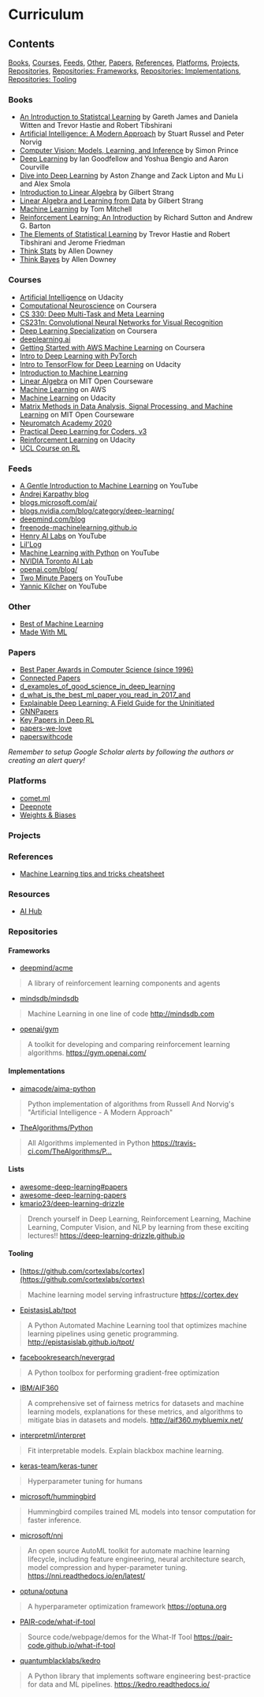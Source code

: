 # Curriculum

## Contents

[Books](#Books), [Courses](#Courses), [Feeds](#Feeds), [Other](#Other), [Papers](#Papers), [References](#References), [Platforms](#Platforms), [Projects](#Projects), [Repositories](#Repositories), [Repositories: Frameworks](#Frameworks), [Repositories: Implementations](#Implementations), [Repositories: Tooling](#Tooling)


### Books

- [An Introduction to Statistcal Learning](http://faculty.marshall.usc.edu/gareth-james/ISL/) by Gareth James and Daniela Witten and Trevor Hastie and Robert Tibshirani
- [Artificial Intelligence: A Modern Approach](http://aima.cs.berkeley.edu/) by Stuart Russel and Peter Norvig
- [Computer Vision: Models, Learning, and Inference](http://www.computervisionmodels.com/) by Simon Prince
- [Deep Learning](http://www.deeplearningbook.org/) by Ian Goodfellow and Yoshua Bengio and Aaron Courville
- [Dive into Deep Learning](http://d2l.ai/) by Aston Zhange and Zack Lipton and Mu Li and Alex Smola 
- [Introduction to Linear Algebra](http://math.mit.edu/~gs/linearalgebra/) by Gilbert Strang
- [Linear Algebra and Learning from Data](http://math.mit.edu/~gs/learningfromdata/) by Gilbert Strang
- [Machine Learning](http://www.cs.cmu.edu/afs/cs.cmu.edu/user/mitchell/ftp/mlbook.html) by Tom Mitchell
- [Reinforcement Learning: An Introduction](http://incompleteideas.net/book/the-book-2nd.html) by Richard Sutton and Andrew G. Barton
- [The Elements of Statistical Learning](https://web.stanford.edu/~hastie/Papers/ESLII.pdf) by Trevor Hastie and Robert Tibshirani and Jerome Friedman
- [Think Stats](http://greenteapress.com/thinkstats/) by Allen Downey
- [Think Bayes](https://greenteapress.com/wp/think-bayes/) by Allen Downey

### Courses

- [Artificial Intelligence](https://www.udacity.com/course/artificial-intelligence--ud954) on Udacity
- [Computational Neuroscience](https://www.coursera.org/learn/computational-neuroscience/home/welcome) on Coursera
- [CS 330: Deep Multi-Task and Meta Learning](https://cs330.stanford.edu/)
- [CS231n: Convolutional Neural Networks for Visual Recognition](http://cs231n.stanford.edu/)
- [Deep Learning Specialization](https://www.coursera.org/specializations/deep-learning) on Coursera
- [deeplearning.ai](https://www.deeplearning.ai/)
- [Getting Started with AWS Machine Learning](https://www.coursera.org/learn/aws-machine-learning/home/welcome) on Coursera
- [Intro to Deep Learning with PyTorch](https://www.udacity.com/course/deep-learning-pytorch--ud188)
- [Intro to TensorFlow for Deep Learning](https://www.udacity.com/course/intro-to-tensorflow-for-deep-learning--ud187) on Udacity
- [Introduction to Machine Learning](https://developers.google.com/machine-learning/crash-course/ml-intro)
- [Linear Algebra](https://ocw.mit.edu/courses/mathematics/18-06-linear-algebra-spring-2010/) on MIT Open Courseware
- [Machine Learning](https://aws.amazon.com/training/learning-paths/machine-learning/) on AWS
- [Machine Learning](https://www.udacity.com/course/machine-learning--ud262) on Udacity
- [Matrix Methods in Data Analysis, Signal Processing, and Machine Learning](https://ocw.mit.edu/courses/mathematics/18-065-matrix-methods-in-data-analysis-signal-processing-and-machine-learning-spring-2018/index.htm) on MIT Open Courseware
- [Neuromatch Academy 2020](https://neuromatch.io/academy/)
- [Practical Deep Learning for Coders, v3](https://course.fast.ai/)
- [Reinforcement Learning](https://www.udacity.com/course/reinforcement-learning--ud600) on Udacity
- [UCL Course on RL](https://www.davidsilver.uk/teaching/)

### Feeds

- [A Gentle Introduction to Machine Learning](https://www.youtube.com/playlist?list=PLblh5JKOoLUICTaGLRoHQDuF_7q2GfuJF) on YouTube
- [Andrej Karpathy blog](https://karpathy.github.io/)
- [blogs.microsoft.com/ai/](https://blogs.microsoft.com/ai/)
- [blogs.nvidia.com/blog/category/deep-learning/](https://blogs.nvidia.com/blog/category/deep-learning/)
- [deepmind.com/blog](https://deepmind.com/blog)
- [freenode-machinelearning.github.io](https://freenode-machinelearning.github.io/Resources/ArticlesReview.html#papers)
- [Henry AI Labs](https://www.youtube.com/channel/UCHB9VepY6kYvZjj0Bgxnpbw) on YouTube
- [Lil'Log](https://lilianweng.github.io/lil-log/)
- [Machine Learning with Python](https://www.youtube.com/playlist?list=PLQVvvaa0QuDfKTOs3Keq_kaG2P55YRn5v) on YouTube
- [NVIDIA Toronto AI Lab](https://nv-tlabs.github.io/)
- [openai.com/blog/](https://openai.com/blog/)
- [Two Minute Papers](https://www.youtube.com/user/keeroyz) on YouTube
- [Yannic Kilcher](https://www.youtube.com/channel/UCZHmQk67mSJgfCCTn7xBfew) on YouTube

### Other

- [Best of Machine Learning](https://bestofml.com/)
- [Made With ML](https://madewithml.com/)

### Papers

- [Best Paper Awards in Computer Science (since 1996)](https://jeffhuang.com/best_paper_awards.html)
- [Connected Papers](https://www.connectedpapers.com/)
- [d_examples_of_good_science_in_deep_learning](https://www.reddit.com/r/MachineLearning/comments/gpgspf/d_examples_of_good_science_in_deep_learning/)
- [d_what_is_the_best_ml_paper_you_read_in_2017_and](https://www.reddit.com/r/MachineLearning/comments/7n69h0/d_what_is_the_best_ml_paper_you_read_in_2017_and/)
- [Explainable Deep Learning: A Field Guide for the Uninitiated](https://arxiv.org/abs/2004.14545)
- [GNNPapers](https://github.com/thunlp/GNNPapers)
- [Key Papers in Deep RL](https://docs.google.com/document/d/1t55CCHabmHmrJ1VRoOSmQmR9lHkClAPxOlYGuvmof2Q/edit)
- [papers-we-love](https://github.com/papers-we-love/papers-we-love)
- [paperswithcode](https://paperswithcode.com/)

_Remember to setup Google Scholar alerts by following the authors or creating an alert query!_ 

### Platforms

- [comet.ml](https://www.comet.ml/site/)
- [Deepnote](https://deepnote.com/)
- [Weights & Biases](https://www.wandb.com/)

### Projects

### References

- [Machine Learning tips and tricks cheatsheet](https://stanford.edu/~shervine/teaching/cs-229/cheatsheet-machine-learning-tips-and-tricks#diagnostics)

### Resources

- [AI Hub](https://aihub.cloud.google.com/u/0/)

### Repositories

#### Frameworks

- [deepmind/acme](https://github.com/deepmind/acme)
> A library of reinforcement learning components and agents
- [mindsdb/mindsdb](https://github.com/mindsdb/mindsdb)
> Machine Learning in one line of code http://mindsdb.com
- [openai/gym](https://github.com/openai/gym)
> A toolkit for developing and comparing reinforcement learning algorithms. https://gym.openai.com/

#### Implementations

- [aimacode/aima-python](https://github.com/aimacode/aima-python)
> Python implementation of algorithms from Russell And Norvig's "Artificial Intelligence - A Modern Approach"
- [TheAlgorithms/Python](https://github.com/TheAlgorithms/Python)
> All Algorithms implemented in Python https://travis-ci.com/TheAlgorithms/P…

#### Lists

- [awesome-deep-learning#papers](https://github.com/ChristosChristofidis/awesome-deep-learning#papers)
- [awesome-deep-learning-papers](https://github.com/terryum/awesome-deep-learning-papers)
- [kmario23/deep-learning-drizzle](https://github.com/kmario23/deep-learning-drizzle)
> Drench yourself in Deep Learning, Reinforcement Learning, Machine Learning, Computer Vision, and NLP by learning from these exciting lectures!! https://deep-learning-drizzle.github.io

#### Tooling

- [https://github.com/cortexlabs/cortex](https://github.com/cortexlabs/cortex)
> Machine learning model serving infrastructure https://cortex.dev
- [EpistasisLab/tpot](https://github.com/EpistasisLab/tpot)
> A Python Automated Machine Learning tool that optimizes machine learning pipelines using genetic programming. http://epistasislab.github.io/tpot/
- [facebookresearch/nevergrad](https://github.com/facebookresearch/nevergrad)
> A Python toolbox for performing gradient-free optimization
- [IBM/AIF360](https://github.com/IBM/AIF360)
> A comprehensive set of fairness metrics for datasets and machine learning models, explanations for these metrics, and algorithms to mitigate bias in datasets and models. http://aif360.mybluemix.net/
- [interpretml/interpret](https://github.com/interpretml/interpret)
> Fit interpretable models. Explain blackbox machine learning.
- [keras-team/keras-tuner](https://github.com/keras-team/keras-tuner)
> Hyperparameter tuning for humans
- [microsoft/hummingbird](https://github.com/microsoft/hummingbird)
> Hummingbird compiles trained ML models into tensor computation for faster inference.
- [microsoft/nni](https://github.com/microsoft/nni)
> An open source AutoML toolkit for automate machine learning lifecycle, including feature engineering, neural architecture search, model compression and hyper-parameter tuning. https://nni.readthedocs.io/en/latest/
- [optuna/optuna](https://github.com/optuna/optuna)
> A hyperparameter optimization framework https://optuna.org
- [PAIR-code/what-if-tool](https://github.com/PAIR-code/what-if-tool)
> Source code/webpage/demos for the What-If Tool https://pair-code.github.io/what-if-tool
- [quantumblacklabs/kedro](https://github.com/quantumblacklabs/kedro)
> A Python library that implements software engineering best-practice for data and ML pipelines. https://kedro.readthedocs.io/